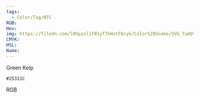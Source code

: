 ```yaml
---
tags:
  - Color/Tag/NTC
RGB:
Hex:
img: https://filedn.com/l0hpzxl1f01yT7GHxtF8cyk/Color%20Snake/SVG_Tumb%20Mass%20No%20Name/25311C.svg
CMYK:
HSL:
Name:
---
```

Green Kelp
```palette
#25311C
```
RGB
